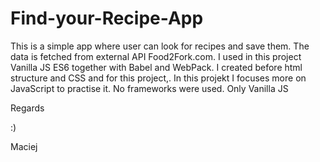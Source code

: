 # Find-your-Recipe-App
This is a simple app where user can look for recipes  and save them. The data is fetched from external API Food2Fork.com. I used in this project Vanilla JS ES6 together with Babel and WebPack. I created before html structure and CSS and for this project,. In this projekt I focuses more on JavaScript to practise it. No frameworks were used. Only Vanilla JS


Regards

:)

Maciej
